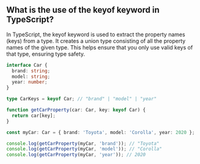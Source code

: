 ## What is the use of the keyof keyword in TypeScript?

In TypeScript, the keyof keyword is used to extract the property names (keys)
from a type. It creates a union type consisting of all the property names of the
given type. This helps ensure that you only use valid keys of that type,
ensuring type safety.

```ts
interface Car {
  brand: string;
  model: string;
  year: number;
}

type CarKeys = keyof Car; // "brand" | "model" | "year"

function getCarProperty(car: Car, key: keyof Car) {
  return car[key];
}

const myCar: Car = { brand: 'Toyota', model: 'Corolla', year: 2020 };

console.log(getCarProperty(myCar, 'brand')); // "Toyota"
console.log(getCarProperty(myCar, 'model')); // "Corolla"
console.log(getCarProperty(myCar, 'year')); // 2020
```
